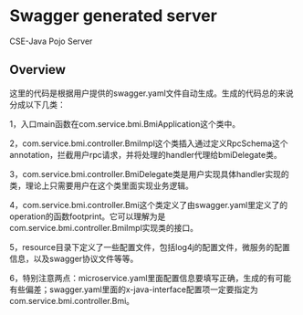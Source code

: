 # Swagger generated server

CSE-Java Pojo Server


## Overview
这里的代码是根据用户提供的swagger.yaml文件自动生成。生成的代码总的来说分成以下几类：

1，入口main函数在com.service.bmi.BmiApplication这个类中。

2，com.service.bmi.controller.BmiImpl这个类插入通过定义RpcSchema这个annotation，拦截用户rpc请求，并将处理的handler代理给bmiDelegate类。

3，com.service.bmi.controller.BmiDelegate类是用户实现具体handler实现的类，理论上只需要用户在这个类里面实现业务逻辑。

4，com.service.bmi.controller.Bmi这个类定义了由swagger.yaml里定义了的operation的函数footprint。它可以理解为是com.service.bmi.controller.BmiImpl实现类的接口。

5，resource目录下定义了一些配置文件，包括log4j的配置文件，微服务的配置信息，以及swagger协议文件等等。

6，特别注意两点：microservice.yaml里面配置信息要填写正确，生成的有可能有些偏差；swagger.yaml里面的x-java-interface配置项一定要指定为com.service.bmi.controller.Bmi。
